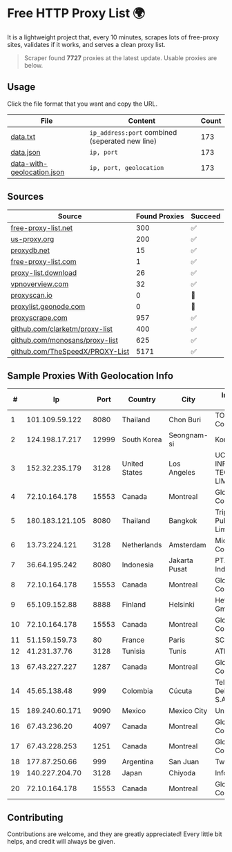 
# Free HTTP Proxy List 🌍

It is a lightweight project that, every 10 minutes, scrapes lots of free-proxy sites, validates if it works, and serves a clean proxy list.


> Scraper found **7727** proxies at the latest update. Usable proxies are below.

## Usage

Click the file format that you want and copy the URL.


|File|Content|Count|
|----|-------|-----|
|[data.txt](https://raw.githubusercontent.com/themiralay/Proxy-List-World/master/data.txt)|`ip_address:port` combined (seperated new line)|173|
|[data.json](https://raw.githubusercontent.com/themiralay/Proxy-List-World/master/data.json)|`ip, port`|173|
|[data-with-geolocation.json](https://raw.githubusercontent.com/themiralay/Proxy-List-World/master/data-with-geolocation.json)|`ip, port, geolocation`|173|

## Sources

|Source|Found Proxies|Succeed|
|------|-------------|-------|
|[free-proxy-list.net](https://free-proxy-list.net)|300|✅|
|[us-proxy.org](https://www.us-proxy.org)|200|✅|
|[proxydb.net](http://proxydb.net)|15|✅|
|[free-proxy-list.com](https://free-proxy-list.com/?page=&port=&type%5B%5D=http&type%5B%5D=https&up_time=0&search=Search)|1|✅|
|[proxy-list.download](https://www.proxy-list.download/HTTP)|26|✅|
|[vpnoverview.com](https://vpnoverview.com/privacy/anonymous-browsing/free-proxy-servers)|32|✅|
|[proxyscan.io](https://www.proxyscan.io)|0|🚫|
|[proxylist.geonode.com](https://proxylist.geonode.com/api/proxy-list?limit=300&page=1&sort_by=lastChecked&sort_type=desc&protocols=http,https)|0|🚫|
|[proxyscrape.com](https://api.proxyscrape.com/v2/?request=displayproxies&protocol=http&timeout=10000&country=all&ssl=all&anonymity=all)|957|✅|
|[github.com/clarketm/proxy-list](https://raw.githubusercontent.com/clarketm/proxy-list/master/proxy-list-raw.txt)|400|✅|
|[github.com/monosans/proxy-list](https://raw.githubusercontent.com/monosans/proxy-list/main/proxies/http.txt)|625|✅|
|[github.com/TheSpeedX/PROXY-List](https://raw.githubusercontent.com/TheSpeedX/PROXY-List/master/http.txt)|5171|✅|


## Sample Proxies With Geolocation Info

|#|Ip|Port|Country|City|Internet Service Provider|
|-|--|----|-------|----|-------------------------|
|1|101.109.59.122|8080|Thailand|Chon Buri|TOT Public Company Limited|
|2|124.198.17.217|12999|South Korea|Seongnam-si|Korea Telecom|
|3|152.32.235.179|3128|United States|Los Angeles|UCLOUD INFORMATION TECHNOLOGY (HK) LIMITED|
|4|72.10.164.178|15553|Canada|Montreal|GloboTech Communications|
|5|180.183.121.105|8080|Thailand|Bangkok|Triple T Broadband Public Company Limited|
|6|13.73.224.121|3128|Netherlands|Amsterdam|Microsoft Corporation|
|7|36.64.195.242|8080|Indonesia|Jakarta Pusat|PT. Telekomunikasi Indonesia|
|8|72.10.164.178|15553|Canada|Montreal|GloboTech Communications|
|9|65.109.152.88|8888|Finland|Helsinki|Hetzner Online GmbH|
|10|72.10.164.178|15553|Canada|Montreal|GloboTech Communications|
|11|51.159.159.73|80|France|Paris|SCALEWAY|
|12|41.231.37.76|3128|Tunisia|Tunis|ATI - ISP|
|13|67.43.227.227|1287|Canada|Montreal|GloboTech Communications|
|14|45.65.138.48|999|Colombia|Cúcuta|Telecomunicaciones Del Catatumbo S.A.S|
|15|189.240.60.171|9090|Mexico|Mexico City|Uninet S.A. de C.V.|
|16|67.43.236.20|4097|Canada|Montreal|GloboTech Communications|
|17|67.43.228.253|1251|Canada|Montreal|GloboTech Communications|
|18|177.87.250.66|999|Argentina|San Juan|Twainsat SRL|
|19|140.227.204.70|3128|Japan|Chiyoda|InfoSphere|
|20|72.10.164.178|15553|Canada|Montreal|GloboTech Communications|



## Contributing

Contributions are welcome, and they are greatly appreciated! Every
little bit helps, and credit will always be given.

